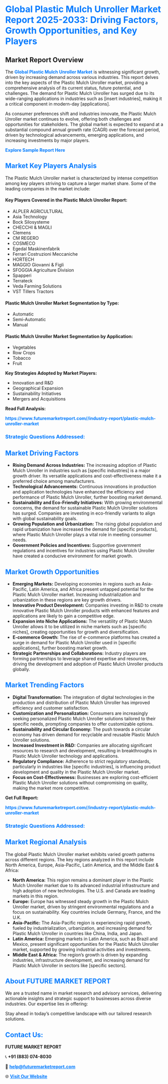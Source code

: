 <h1 style="color: #007BFF;">Global Plastic Mulch Unroller Market Report 2025-2033: Driving Factors, Growth Opportunities, and Key Players</h1>

<section id="overview">
<h2>Market Report Overview</h2>
<p>The <a href="https://www.futuremarketreport.com//industry-report/plastic-mulch-unroller-market" style="color: #007BFF; text-decoration: none;"><strong>Global Plastic Mulch Unroller Market</strong></a> is witnessing significant growth, driven by increasing demand across various industries. This report delves into the key aspects of the Plastic Mulch Unroller market, providing a comprehensive analysis of its current status, future potential, and challenges. The demand for Plastic Mulch Unroller has surged due to its wide-ranging applications in industries such as [insert industries], making it a critical component in modern-day [applications].</p>
<p>As consumer preferences shift and industries innovate, the Plastic Mulch Unroller market continues to evolve, offering both challenges and opportunities for stakeholders. The global market is expected to expand at a substantial compound annual growth rate (CAGR) over the forecast period, driven by technological advancements, emerging applications, and increasing investments by major players.</p>
</section>

<section id="overview">
<p><a href="https://www.futuremarketreport.com//request-sample/reportId=48629" style="color: #007BFF; text-decoration: none;"><strong>Explore Sample Report Here</strong></a></p>
</section>

<section id="key-players">
<h2 style="color: #007BFF;">Market Key Players Analysis</h2>
<p>The Plastic Mulch Unroller market is characterized by intense competition among key players striving to capture a larger market share. Some of the leading companies in the market include:</p>
<h4>Key Players Covered in the Plastic Mulch Unroller Report:</h4>
<ul><li>ALPLER AGRICULTURAL</li><li>Asia Technology</li><li>Bock Silosysteme</li><li>CHECCHI &amp; MAGLI</li><li>Clemens</li><li>CM REGERO</li><li>COSMECO</li><li>Egedal Maskinenfabrik</li><li>Ferrari Costruzioni Meccaniche</li><li>HORTECH</li><li>MAGGIO Giovanni &amp; Figli</li><li>SFOGGIA Agriculture Division</li><li>Spapperi</li><li>Terrateck</li><li>Veda Farming Solutions</li><li>VST Tillers Tractors</li></ul>
<h4>Plastic Mulch Unroller Market Segmentation by Type:</h4>
<ul><li>Automatic</li><li>Semi-Automatic</li><li>Manual</li></ul>

<h4>Plastic Mulch Unroller Market Segmentation by Application:</h4>
<ul><li>Vegetables</li><li>Row Crops</li><li>Tobacco</li><li>Fruit</li></ul>
<p><strong>Key Strategies Adopted by Market Players:</strong></p>
<ul>
<li>Innovation and R&D</li>
<li>Geographical Expansion</li>
<li>Sustainability Initiatives</li>
<li>Mergers and Acquisitions</li>
</ul>
</section>

<section>
<p><strong>Read Full Analysis: </strong></p><a href="https://www.futuremarketreport.com//industry-report/plastic-mulch-unroller-market" style="color: #007BFF; text-decoration: none;"><strong>https://www.futuremarketreport.com//industry-report/plastic-mulch-unroller-market</strong></a>
<h3 style="color: #007BFF;">Strategic Questions Addressed:</h3>
</section>

<section id="driving-factors">
<h2 style="color: #007BFF;">Market Driving Factors</h2>
<ul>
<li><strong>Rising Demand Across Industries:</strong> The increasing adoption of Plastic Mulch Unroller in industries such as [specific industries] is a major growth driver. Its versatile applications and cost-effectiveness make it a preferred choice among manufacturers.</li>
<li><strong>Technological Advancements:</strong> Continuous innovations in production and application technologies have enhanced the efficiency and performance of Plastic Mulch Unroller, further boosting market demand.</li>
<li><strong>Sustainability and Eco-Friendly Initiatives:</strong> With growing environmental concerns, the demand for sustainable Plastic Mulch Unroller solutions has surged. Companies are investing in eco-friendly variants to align with global sustainability goals.</li>
<li><strong>Growing Population and Urbanization:</strong> The rising global population and rapid urbanization have increased the demand for [specific products], where Plastic Mulch Unroller plays a vital role in meeting consumer needs.</li>
<li><strong>Government Policies and Incentives:</strong> Supportive government regulations and incentives for industries using Plastic Mulch Unroller have created a conducive environment for market growth.</li>
</ul>
</section>

<section id="growth-opportunities">
<h2 style="color: #007BFF;">Market Growth Opportunities</h2>
<ul>
<li><strong>Emerging Markets:</strong> Developing economies in regions such as Asia-Pacific, Latin America, and Africa present untapped potential for the Plastic Mulch Unroller market. Increasing industrialization and urbanization in these regions are key growth drivers.</li>
<li><strong>Innovative Product Development:</strong> Companies investing in R&D to create innovative Plastic Mulch Unroller products with enhanced features and applications are likely to gain a competitive edge.</li>
<li><strong>Expansion into Niche Applications:</strong> The versatility of Plastic Mulch Unroller allows it to be utilized in niche markets such as [specific niches], creating opportunities for growth and diversification.</li>
<li><strong>E-commerce Growth:</strong> The rise of e-commerce platforms has created a surge in demand for Plastic Mulch Unroller used in [specific applications], further boosting market growth.</li>
<li><strong>Strategic Partnerships and Collaborations:</strong> Industry players are forming partnerships to leverage shared expertise and resources, driving the development and adoption of Plastic Mulch Unroller products globally.</li>
</ul>
</section>

<section id="trending-factors">
<h2 style="color: #007BFF;">Market Trending Factors</h2>
<ul>
<li><strong>Digital Transformation:</strong> The integration of digital technologies in the production and distribution of Plastic Mulch Unroller has improved efficiency and customer satisfaction.</li>
<li><strong>Customization and Personalization:</strong> Consumers are increasingly seeking personalized Plastic Mulch Unroller solutions tailored to their specific needs, prompting companies to offer customizable options.</li>
<li><strong>Sustainability and Circular Economy:</strong> The push towards a circular economy has driven demand for recyclable and reusable Plastic Mulch Unroller solutions.</li>
<li><strong>Increased Investment in R&D:</strong> Companies are allocating significant resources to research and development, resulting in breakthroughs in Plastic Mulch Unroller technology and applications.</li>
<li><strong>Regulatory Compliance:</strong> Adherence to strict regulatory standards, particularly in industries like [specific industries], is influencing product development and quality in the Plastic Mulch Unroller market.</li>
<li><strong>Focus on Cost-Effectiveness:</strong> Businesses are exploring cost-efficient Plastic Mulch Unroller solutions without compromising on quality, making the market more competitive.</li>
</ul>
</section>

<section>
<p><strong>Get Full Report: </strong></p><a href="https://www.futuremarketreport.com//industry-report/plastic-mulch-unroller-market" style="color: #007BFF; text-decoration: none;"><strong>https://www.futuremarketreport.com//industry-report/plastic-mulch-unroller-market</strong></a>
<h3 style="color: #007BFF;">Strategic Questions Addressed:</h3>
</section>


<section id="regional-analysis">
<h2 style="color: #007BFF;">Market Regional Analysis</h2>
<p>The global Plastic Mulch Unroller market exhibits varied growth patterns across different regions. The key regions analyzed in this report include North America, Europe, Asia-Pacific, Latin America, and the Middle East & Africa:</p>
<ul>
<li><strong>North America:</strong> This region remains a dominant player in the Plastic Mulch Unroller market due to its advanced industrial infrastructure and high adoption of new technologies. The U.S. and Canada are leading markets in this region.</li>
<li><strong>Europe:</strong> Europe has witnessed steady growth in the Plastic Mulch Unroller market, driven by stringent environmental regulations and a focus on sustainability. Key countries include Germany, France, and the U.K.</li>
<li><strong>Asia-Pacific:</strong> The Asia-Pacific region is experiencing rapid growth, fueled by industrialization, urbanization, and increasing demand for Plastic Mulch Unroller in countries like China, India, and Japan.</li>
<li><strong>Latin America:</strong> Emerging markets in Latin America, such as Brazil and Mexico, present significant opportunities for the Plastic Mulch Unroller market, supported by growing industrial activities and investments.</li>
<li><strong>Middle East & Africa:</strong> The region’s growth is driven by expanding industries, infrastructure development, and increasing demand for Plastic Mulch Unroller in sectors like [specific sectors].</li>
</ul>
</section>

<footer>
<h2 style="color: #007BFF;">About FUTURE MARKET REPORT</h2>
<p>We are a trusted name in market research and advisory services, delivering actionable insights and strategic support to businesses across diverse industries. Our expertise lies in offering:</p>

<p>Stay ahead in today’s competitive landscape with our tailored research solutions.</p>

<h2 style="color: #007BFF;">Contact Us:</h2>
<p><strong>FUTURE MARKET REPORT</strong></p>
<p>📞 <strong>+91 (883) 074-8030</strong></p>
<p>📧 <strong><a href="mailto:help@futuremarketreport.com" style="color: #007BFF;">help@futuremarketreport.com</a></strong></p>
<p>🌐 <strong><a href="https://www.futuremarketreport.com/" style="color: #007BFF;">Visit Our Website</a></strong></p>
</footer>
